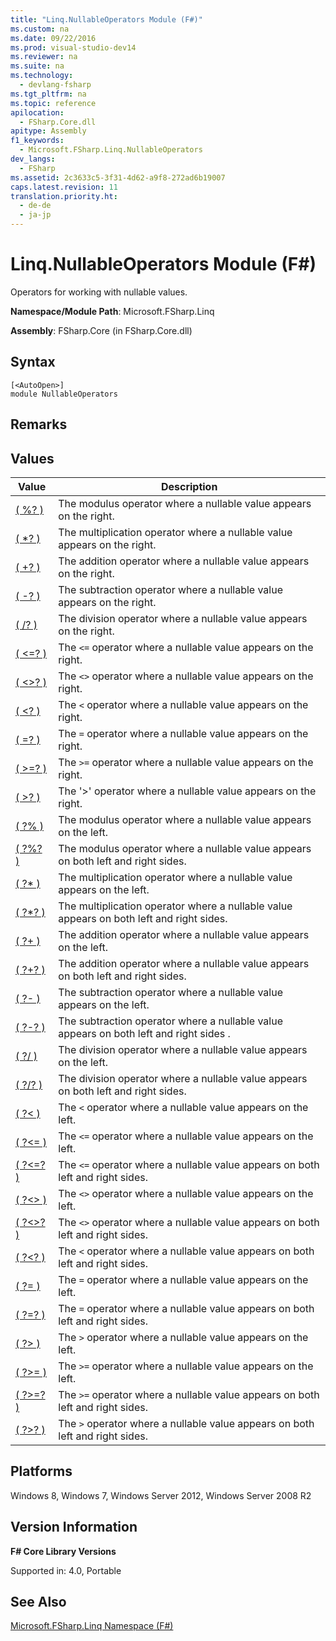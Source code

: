 ```yaml
---
title: "Linq.NullableOperators Module (F#)"
ms.custom: na
ms.date: 09/22/2016
ms.prod: visual-studio-dev14
ms.reviewer: na
ms.suite: na
ms.technology: 
  - devlang-fsharp
ms.tgt_pltfrm: na
ms.topic: reference
apilocation: 
  - FSharp.Core.dll
apitype: Assembly
f1_keywords: 
  - Microsoft.FSharp.Linq.NullableOperators
dev_langs: 
  - FSharp
ms.assetid: 2c3633c5-3f31-4d62-a9f8-272ad6b19007
caps.latest.revision: 11
translation.priority.ht: 
  - de-de
  - ja-jp
---
```

# Linq.NullableOperators Module (F#)
Operators for working with nullable values.  
  
 **Namespace/Module Path**: Microsoft.FSharp.Linq  
  
 **Assembly**: FSharp.Core (in FSharp.Core.dll)  
  
## Syntax  
  
```  
[<AutoOpen>]  
module NullableOperators  
```  
  
## Remarks  
  
## Values  
  
|Value|Description|  
|-----------|-----------------|  
|[( %? )](../vs140/nullableoperators.-------^t1-^t2-^t3--function--fsharp-.md)|The modulus operator where a nullable value appears on the right.|  
|[( *? )](../vs140/nullableoperators.-------^t1-^t2-^t3--function--fsharp-.md)|The multiplication operator where a nullable value appears on the right.|  
|[( +? )](../vs140/nullableoperators.-------^t1-^t2-^t3--function--fsharp-.md)|The addition operator where a nullable value appears on the right.|  
|[( -? )](../vs140/nullableoperators.-------^t1-^t2-^t3--function--fsharp-1.md)|The subtraction operator where a nullable value appears on the right.|  
|[( /? )](../vs140/nullableoperators.-------^t1-^t2-^t3--function--fsharp-2.md)|The division operator where a nullable value appears on the right.|  
|[( <=? )](../vs140/nullableoperators.---=-----t--function--fsharp-.md)|The `<=` operator where a nullable value appears on the right.|  
|[( <>? )](../vs140/nullableoperators.---------t--function--fsharp-.md)|The `<>` operator where a nullable value appears on the right.|  
|[( <? )](../vs140/nullableoperators.--------t--function--fsharp-.md)|The `<` operator where a nullable value appears on the right.|  
|[( =? )](../vs140/nullableoperators.--=-----t--function--fsharp-.md)|The `=` operator where a nullable value appears on the right.|  
|[( >=? )](../vs140/nullableoperators.---=-----t--function--fsharp-.md)|The `>=` operator where a nullable value appears on the right.|  
|[( >? )](../vs140/nullableoperators.--------t--function--fsharp-.md)|The '>' operator where a nullable value appears on the right.|  
|[( ?% )](../vs140/nullableoperators.------^t1-^t2-^t3--function--fsharp-.md)|The modulus operator where a nullable value appears on the left.|  
|[( ?%? )](../vs140/nullableoperators.--------^t1-^t2-^t3--function--fsharp-.md)|The modulus operator where a nullable value appears on both left and right sides.|  
|[( ?* )](../vs140/nullableoperators.-------^t1-^t2-^t3--function--fsharp-.md)|The multiplication operator where a nullable value appears on the left.|  
|[( ?*? )](../vs140/nullableoperators.--------^t1-^t2-^t3--function--fsharp-.md)|The multiplication operator where a nullable value appears on both left and right sides.|  
|[( ?+ )](../vs140/nullableoperators.-------^t1-^t2-^t3--function--fsharp-.md)|The addition operator where a nullable value appears on the left.|  
|[( ?+? )](../vs140/nullableoperators.--------^t1-^t2-^t3--function--fsharp-.md)|The addition operator where a nullable value appears on both left and right sides.|  
|[( ?- )](../vs140/nullableoperators.-------^t1-^t2-^t3--function--fsharp-1.md)|The subtraction operator where a nullable value appears on the left.|  
|[( ?-? )](../vs140/nullableoperators.--------^t1-^t2-^t3--function--fsharp-1.md)|The subtraction operator where a nullable value appears on both left and right sides .|  
|[( ?/ )](../vs140/nullableoperators.-------^t1-^t2-^t3--function--fsharp-2.md)|The division operator where a nullable value appears on the left.|  
|[( ?/? )](../vs140/nullableoperators.--------^t1-^t2-^t3--function--fsharp-2.md)|The division operator where a nullable value appears on both left and right sides.|  
|[( ?< )](../vs140/nullableoperators.--------t--function--fsharp-.md)|The `<` operator where a nullable value appears on the left.|  
|[( ?<= )](../vs140/nullableoperators.----=----t--function--fsharp-.md)|The `<=` operator where a nullable value appears on the left.|  
|[( ?<=? )](../vs140/nullableoperators.----=-----t--function--fsharp-.md)|The `<=` operator where a nullable value appears on both left and right sides.|  
|[( ?<> )](../vs140/nullableoperators.---------t--function--fsharp-.md)|The `<>` operator where a nullable value appears on the left.|  
|[( ?<>? )](../vs140/nullableoperators.----------t--function--fsharp-.md)|The `<>` operator where a nullable value appears on both left and right sides.|  
|[( ?<? )](../vs140/nullableoperators.---------t--function--fsharp-.md)|The `<` operator where a nullable value appears on both left and right sides.|  
|[( ?= )](../vs140/nullableoperators.---=----t--function--fsharp-.md)|The `=` operator where a nullable value appears on the left.|  
|[( ?=? )](../vs140/nullableoperators.---=-----t--function--fsharp-.md)|The `=` operator where a nullable value appears on both left and right sides.|  
|[( ?> )](../vs140/nullableoperators.--------t--function--fsharp-.md)|The `>` operator where a nullable value appears on the left.|  
|[( ?>= )](../vs140/nullableoperators.----=----t--function--fsharp-.md)|The `>=` operator where a nullable value appears on the left.|  
|[( ?>=? )](../vs140/nullableoperators.----=-----t--function--fsharp-.md)|The `>=` operator where a nullable value appears on both left and right sides.|  
|[( ?>? )](../vs140/nullableoperators.---------t--function--fsharp-.md)|The `>` operator where a nullable value appears on both left and right sides.|  
  
## Platforms  
 Windows 8, Windows 7, Windows Server 2012, Windows Server 2008 R2  
  
## Version Information  
 **F# Core Library Versions**  
  
 Supported in: 4.0, Portable  
  
## See Also  
 [Microsoft.FSharp.Linq Namespace (F#)](../vs140/microsoft.fsharp.linq-namespace--fsharp-.md)